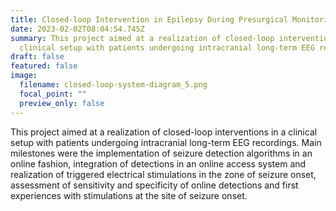 ```yaml
---
title: Closed-loop Intervention in Epilepsy During Presurgical Monitoring 2
date: 2023-02-02T08:04:54.745Z
summary: This project aimed at a realization of closed-loop interventions in a
  clinical setup with patients undergoing intracranial long-term EEG recordings.
draft: false
featured: false
image:
  filename: closed-loop-system-diagram_5.png
  focal_point: ""
  preview_only: false
---
```

This project aimed at a realization of closed-loop interventions in a clinical setup with patients undergoing intracranial long-term EEG recordings. Main milestones were the implementation of seizure detection algorithms in an online fashion, integration of detections in an online access system and realization of triggered electrical stimulations in the zone of seizure onset, assessment of sensitivity and specificity of online detections and first experiences with stimulations at the site of seizure onset.